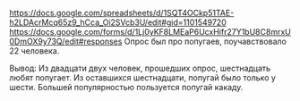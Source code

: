 https://docs.google.com/spreadsheets/d/1SQT4OCkp51TAE-h2LDAcrMcq65z9_hCca_Oi2SVcb3U/edit#gid=1101549720
https://docs.google.com/forms/d/1Lj0yKF8LMEaP6UcxHifr27Y1bU8C8mrxU0DmOX9y73Q/edit#responses
Опрос был про попугаев, поучавствовало 22 человека.

Вывод: Из двадцати двух человек, прошедших опрос, шестнадцать любят попугает. Из оставшихся шестнадцати, попугай было только у шести. Большей популярностью пользуется попугай какаду.

